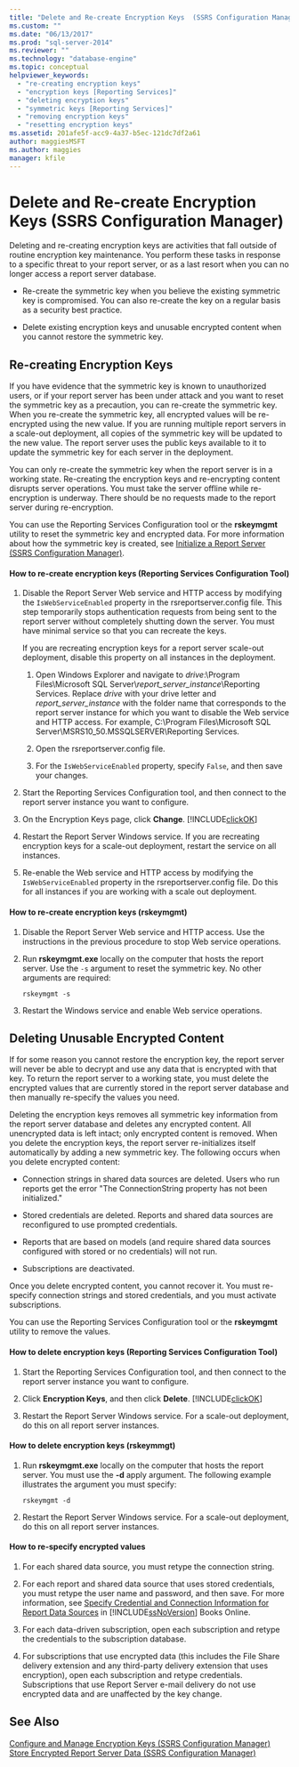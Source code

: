 ```yaml
---
title: "Delete and Re-create Encryption Keys  (SSRS Configuration Manager) | Microsoft Docs"
ms.custom: ""
ms.date: "06/13/2017"
ms.prod: "sql-server-2014"
ms.reviewer: ""
ms.technology: "database-engine"
ms.topic: conceptual
helpviewer_keywords: 
  - "re-creating encryption keys"
  - "encryption keys [Reporting Services]"
  - "deleting encryption keys"
  - "symmetric keys [Reporting Services]"
  - "removing encryption keys"
  - "resetting encryption keys"
ms.assetid: 201afe5f-acc9-4a37-b5ec-121dc7df2a61
author: maggiesMSFT
ms.author: maggies
manager: kfile
---
```

# Delete and Re-create Encryption Keys  (SSRS Configuration Manager)
  Deleting and re-creating encryption keys are activities that fall outside of routine encryption key maintenance. You perform these tasks in response to a specific threat to your report server, or as a last resort when you can no longer access a report server database.  
  
-   Re-create the symmetric key when you believe the existing symmetric key is compromised. You can also re-create the key on a regular basis as a security best practice.  
  
-   Delete existing encryption keys and unusable encrypted content when you cannot restore the symmetric key.  
  
## Re-creating Encryption Keys  
 If you have evidence that the symmetric key is known to unauthorized users, or if your report server has been under attack and you want to reset the symmetric key as a precaution, you can re-create the symmetric key. When you re-create the symmetric key, all encrypted values will be re-encrypted using the new value. If you are running multiple report servers in a scale-out deployment, all copies of the symmetric key will be updated to the new value. The report server uses the public keys available to it to update the symmetric key for each server in the deployment.  
  
 You can only re-create the symmetric key when the report server is in a working state. Re-creating the encryption keys and re-encrypting content disrupts server operations. You must take the server offline while re-encryption is underway. There should be no requests made to the report server during re-encryption.  
  
 You can use the Reporting Services Configuration tool or the **rskeymgmt** utility to reset the symmetric key and encrypted data. For more information about how the symmetric key is created, see [Initialize a Report Server &#40;SSRS Configuration Manager&#41;](ssrs-encryption-keys-initialize-a-report-server.md).  
  
#### How to re-create encryption keys (Reporting Services Configuration Tool)  
  
1.  Disable the Report Server Web service and HTTP access by modifying the `IsWebServiceEnabled` property in the rsreportserver.config file. This step temporarily stops authentication requests from being sent to the report server without completely shutting down the server. You must have minimal service so that you can recreate the keys.  
  
     If you are recreating encryption keys for a report server scale-out deployment, disable this property on all instances in the deployment.  
  
    1.  Open Windows Explorer and navigate to *drive*:\Program Files\Microsoft SQL Server\\*report_server_instance*\Reporting Services. Replace *drive* with your drive letter and *report_server_instance* with the folder name that corresponds to the report server instance for which you want to disable the Web service and HTTP access. For example, C:\Program Files\Microsoft SQL Server\MSRS10_50.MSSQLSERVER\Reporting Services.  
  
    2.  Open the rsreportserver.config file.  
  
    3.  For the `IsWebServiceEnabled` property, specify `False`, and then save your changes.  
  
2.  Start the Reporting Services Configuration tool, and then connect to the report server instance you want to configure.  
  
3.  On the Encryption Keys page, click **Change**. [!INCLUDE[clickOK](../../includes/clickok-md.md)]  
  
4.  Restart the Report Server Windows service. If you are recreating encryption keys for a scale-out deployment, restart the service on all instances.  
  
5.  Re-enable the Web service and HTTP access by modifying the `IsWebServiceEnabled` property in the rsreportserver.config file. Do this for all instances if you are working with a scale out deployment.  
  
#### How to re-create encryption keys (rskeymgmt)  
  
1.  Disable the Report Server Web service and HTTP access. Use the instructions in the previous procedure to stop Web service operations.  
  
2.  Run **rskeymgmt.exe** locally on the computer that hosts the report server. Use the `-s` argument to reset the symmetric key. No other arguments are required:  
  
    ```  
    rskeymgmt -s  
    ```  
  
3.  Restart the Windows service and enable Web service operations.  
  
## Deleting Unusable Encrypted Content  
 If for some reason you cannot restore the encryption key, the report server will never be able to decrypt and use any data that is encrypted with that key. To return the report server to a working state, you must delete the encrypted values that are currently stored in the report server database and then manually re-specify the values you need.  
  
 Deleting the encryption keys removes all symmetric key information from the report server database and deletes any encrypted content. All unencrypted data is left intact; only encrypted content is removed. When you delete the encryption keys, the report server re-initializes itself automatically by adding a new symmetric key. The following occurs when you delete encrypted content:  
  
-   Connection strings in shared data sources are deleted. Users who run reports get the error "The ConnectionString property has not been initialized."  
  
-   Stored credentials are deleted. Reports and shared data sources are reconfigured to use prompted credentials.  
  
-   Reports that are based on models (and require shared data sources configured with stored or no credentials) will not run.  
  
-   Subscriptions are deactivated.  
  
 Once you delete encrypted content, you cannot recover it. You must re-specify connection strings and stored credentials, and you must activate subscriptions.  
  
 You can use the Reporting Services Configuration tool or the **rskeymgmt** utility to remove the values.  
  
#### How to delete encryption keys (Reporting Services Configuration Tool)  
  
1.  Start the Reporting Services Configuration tool, and then connect to the report server instance you want to configure.  
  
2.  Click **Encryption Keys**, and then click **Delete**. [!INCLUDE[clickOK](../../includes/clickok-md.md)]  
  
3.  Restart the Report Server Windows service. For a scale-out deployment, do this on all report server instances.  
  
#### How to delete encryption keys (rskeymmgt)  
  
1.  Run **rskeymgmt.exe** locally on the computer that hosts the report server. You must use the **-d** apply argument. The following example illustrates the argument you must specify:  
  
    ```  
    rskeymgmt -d  
    ```  
  
2.  Restart the Report Server Windows service. For a scale-out deployment, do this on all report server instances.  
  
#### How to re-specify encrypted values  
  
1.  For each shared data source, you must retype the connection string.  
  
2.  For each report and shared data source that uses stored credentials, you must retype the user name and password, and then save. For more information, see [Specify Credential and Connection Information for Report Data Sources](../../integration-services/connection-manager/data-sources.md) in [!INCLUDE[ssNoVersion](../../includes/ssnoversion-md.md)] Books Online.  
  
3.  For each data-driven subscription, open each subscription and retype the credentials to the subscription database.  
  
4.  For subscriptions that use encrypted data (this includes the File Share delivery extension and any third-party delivery extension that uses encryption), open each subscription and retype credentials. Subscriptions that use Report Server e-mail delivery do not use encrypted data and are unaffected by the key change.  
  
## See Also  
 [Configure and Manage Encryption Keys &#40;SSRS Configuration Manager&#41;](ssrs-encryption-keys-manage-encryption-keys.md)   
 [Store Encrypted Report Server Data &#40;SSRS Configuration Manager&#41;](ssrs-encryption-keys-store-encrypted-report-server-data.md)  
  
  
